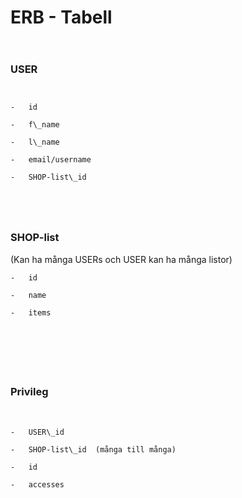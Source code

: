 ERB - Tabell
============

                     

### USER

     

    -   id

    -   f\_name

    -   l\_name

    -   email/username

    -   SHOP-list\_id

     

                     

### SHOP-list              

(Kan ha många USERs och USER kan ha många listor)

    -   id

    -   name

    -   items

     

         

 

### Privileg

 

    -   USER\_id

    -   SHOP-list\_id  (många till många)

    -   id

    -   accesses
